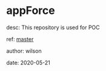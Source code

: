 # appForce
desc: This repository is used for POC

ref: [master](https://github.com/sf-wilson/appforce.git)

author: wilson

date: 2020-05-21
